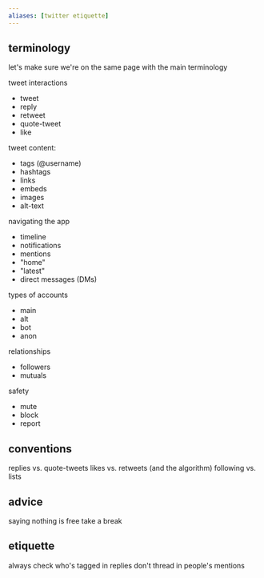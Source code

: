 ```yaml
---
aliases: [twitter etiquette]
---
```


## terminology
let's make sure we're on the same page with the main terminology

tweet interactions
- tweet
- reply
- retweet
- quote-tweet
- like

tweet content:
- tags (@username)
- hashtags
- links
- embeds
- images
- alt-text

navigating the app
- timeline
- notifications
- mentions
- "home"
- "latest"
- direct messages (DMs)

types of accounts
- main
- alt
- bot
- anon

relationships
- followers
- mutuals

safety
- mute
- block
- report

## conventions
replies vs. quote-tweets
likes vs. retweets (and the algorithm)
following vs. lists

## advice
saying nothing is free
take a break

## etiquette
always check who's tagged in replies
don't thread in people's mentions

